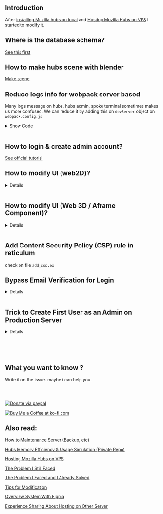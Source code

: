 ## Introduction

After [installing Mozilla hubs on local](https://github.com/albirrkarim/mozilla-hubs-installation-detailed/blob/main/README.md) and [Hosting Mozilla Hubs on VPS](https://github.com/albirrkarim/mozilla-hubs-installation-detailed/blob/main/VPS_FOR_HUBS.md) I started to modify it.

## Where is the database schema?

[See this first](https://www.youtube.com/watch?v=X9AggnaEXrM)

## How to make hubs scene with blender

[Make scene](https://www.youtube.com/watch?v=ldHwbnMMKVY)

## Reduce logs info for webpack server based

Many logs message on hubs, hubs admin, spoke terminal sometimes makes us more confused. We can reduce it by adding this on `devServer` object on `webpack.config.js`

<details>
  <summary>Show Code</summary>

```js
devServer: {
  // This is for reducing logs output on terminal
  quiet: false,
  noInfo: false,
  stats: {
    assets: false,
    children: false,
    chunks: false,
    chunkModules: false,
    colors: true,
    entrypoints: false,
    hash: false,
    modules: false,
    timings: false,
    version: false
  }
}
```

</details>

<br>

## How to login & create admin account?

[See official tutorial](https://github.com/mozilla/reticulum#5-logging-in)
<br>

## How to modify UI (web2D)?

<details>

### 1. Take a look on the overview or make your own

[Overview System With Figma](https://www.figma.com/file/h92Je1ac9AtgrR5OHVv9DZ/Overview-Mozilla-Hubs-Project?node-id=0%3A1)

### 2. Reverse engineering from the Output

Output -> ComponentChild -> ComponentParent -> etc ... -> Main.js -> Main.html

if you see some teks on the hubs output ( on browser) for example is "Avatar Settings" then copy that string and goto your vscode and find using search tool. then you can find the `ComponentChild` and search again what component which calling it until you found the thing that you need.

### 3. Becareful when editing the code

React js will rerender the page if there is state updated. as my experience if the web are complex. If the component structure is bad sometimes it over rendering. and cause FPS drop, Memory leak.

### 4. Testing

#### 4.1 Memory & FPS

Open memory menu on chrome. (inspect element>memory) and [fps monitor](https://www.bleepingcomputer.com/news/google/google-chrome-rolls-back-fps-meter-changes-after-user-complaints/#:~:text=To%20open%20the%20FPS%20meter,press%20enter%20as%20shown%20below.) on chrome

First, See the memory usage

Try to press all your layout button. and do some frequent actions.

If the memory is growing up maybe there's a problem with your code.

</details>
<br>

## How to modify UI (Web 3D / Aframe Component)?

<details>
![Component 3D](/docs_img/component_3d.png)

Like the position etc. its on the `hub.html` file

hubs using native html and controlled with native javascript.

you can reverse engineering it with search for the class name or id.

for example in vscode you can find the `video-volume-label`. its a class name

![Component 3D](/docs_img/reverse_engineering_3d.png)

You can see the aframe element (the output) and the javascript file which controlling that.

</details>

<br>

## Add Content Security Policy (CSP) rule in reticulum

check on file `add_csp.ex`

## Bypass Email Verification for Login

<details>

Find `lib/ret_web/channels/auth_channel.ex`

Find this function and replace it with this function below:

```
def handle_in("auth_request", %{"email" => email, "origin" => origin}, socket) do
    if !Map.get(socket.assigns, :used) do
      socket = socket |> assign(:used, true)

      account = email |> Account.account_for_email()
      account_disabled = account && account.state == :disabled

      if !account_disabled && (can?(nil, create_account(nil)) || !!account) do
        # Create token + send email
        %LoginToken{identifier_hash: identifier_hash, token: token, payload_key: payload_key} = LoginToken.new_login_token_for_email(email)

        encrypted_payload = %{"email" => email} |> Poison.encode!() |> Crypto.encrypt(payload_key) |> :base64.encode()

        # Just by pass login
        decrypted_payload = encrypted_payload |> :base64.decode() |> Ret.Crypto.decrypt(payload_key) |> Poison.decode!()
        broadcast_credentials_and_payload(identifier_hash, decrypted_payload, socket)
        LoginToken.expire(token)
      end

      {:noreply, socket}
    else
      {:reply, {:error, "Already sent"}, socket}
    end
  end
```

</details>

<br>

## Trick to Create First User as an Admin on Production Server

<details>

When you run hubs on vps. you using this command

```
PORT=4000 MIX_ENV=prod elixir --erl "-detached" -S mix phx.server
```

With that command bellow you can't access the log and the iex (interactive elixir)

But for the first time we need verification token right? like in [this section](https://github.com/mozilla/reticulum#5-logging-in) and [creating admin account with that first logged in account](https://github.com/mozilla/reticulum#6-creating-an-admin-user)

We can see and open iex with this command

```
MIX_ENV=prod iex -S mix phx.server
```

with that command you can see the verif token and creating admin account

</details>

<br>
<br>
<br>
<br>

## What you want to know ?

Write it on the issue. maybe i can help you.

<br>
<br>

<a href='https://paypal.me/AlbirrKarim' target='_blank'><img height='36' style='border:0px;height:36px;' src='https://user-images.githubusercontent.com/29292018/186840848-65e25ff9-47e2-424b-bfa0-4ca5d027b346.png' border='0' alt='Donate via paypal' /></a>

<a href='https://ko-fi.com/Q5Q0BC92X' target='_blank'><img height='36' style='border:0px;height:36px;' src='https://cdn.ko-fi.com/cdn/kofi3.png?v=3' border='0' alt='Buy Me a Coffee at ko-fi.com' /></a>

## Also read:

[How to Maintenance Server (Backup, etc)](https://github.com/albirrkarim/how-to-maintenance-server)

[Hubs Memory Efficiency & Usage Simulation (Private Repo)](https://github.com/albirrkarim/mozilla-hubs-optimization)

[Hosting Mozilla Hubs on VPS](https://github.com/albirrkarim/mozilla-hubs-installation-detailed/blob/main/VPS_FOR_HUBS.md)

[The Problem I Still Faced](https://github.com/albirrkarim/mozilla-hubs-installation-detailed/blob/main/PROBLEM_UNSOLVED.md)

[The Problem I Faced and I Already Solved](https://github.com/albirrkarim/mozilla-hubs-installation-detailed/blob/main/PROBLEM_SOLVED.md)

[Tips for Modification](https://github.com/albirrkarim/mozilla-hubs-installation-detailed/blob/main/HOW_TO_MODIFY.md)

[Overview System With Figma](https://www.figma.com/file/h92Je1ac9AtgrR5OHVv9DZ/Overview-Mozilla-Hubs-Project?node-id=0%3A1)

[Experience Sharing About Hosting on Other Server](https://github.com/albirrkarim/mozilla-hubs-installation-detailed/blob/main/EXPERIENCE.md)
